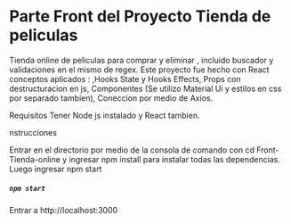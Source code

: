 # Parte Front del Proyecto Tienda de peliculas
Tienda online de peliculas para comprar y eliminar , incluido buscador y validaciones en el mismo de regex.
Este proyecto fue hecho con React conceptos aplicados :
,Hooks State y Hooks Effects,
Props con destructuracion en js, 
Componentes (Se utilizo Material Ui y estilos en css por separado tambien),
Coneccion por medio de Axios.


Requisitos 
Tener Node js instalado y React tambien.


nstrucciones

Entrar en el directorio por medio de la consola de comando con cd Front-Tienda-online y ingresar npm install para instalar todas las dependencias.
Luego ingresar npm start
##### `npm start`
Entrar a http://localhost:3000



